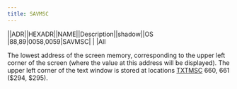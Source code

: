 ```yaml
---
title: SAVMSC
---
```

||ADR||HEXADR||NAME||Description||shadow||OS  
|88,89|$0058,$0059|SAVMSC| | |All  
  
The lowest address of the screen memory, corresponding to the upper left corner of the screen (where the value at this address will be displayed). The upper left corner of the text window is stored at locations [TXTMSC](../TXTMSC/index.md) 660, 661 ($294, $295).  
